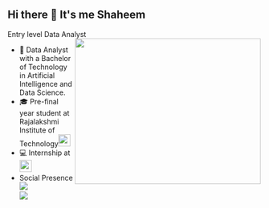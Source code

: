 ## Hi there 👋 It's me Shaheem

Entry level Data Analyst 
<img align="right" width="370" height="290" src="https://inapp.com/wp-content/uploads/2023/07/3.gif">
- 🔭 Data Analyst with a Bachelor of Technology in Artificial Intelligence and Data Science.                                                 
- 🎓 Pre-final year student at Rajalakshmi Institute of Technology[<img src="https://images.crunchbase.com/image/upload/c_pad,f_auto,q_auto:eco,dpr_1/vvpaxqgzachzbzjg33u9" height="24">](https://ritchennai.org/) 
- 💻 Internship at [<img src="https://encrypted-tbn0.gstatic.com/images?q=tbn:ANd9GcRXj9YYPRuzkGjd6zYnRnQC0cF0jGcLOw7_1YIqghTfBfYsl2A5BjItlwPVzvckNN4jlA&usqp=CAU" height="24">](https://www.mainflow.in/)
- Social Presence
<br /> [<img src="https://img.shields.io/badge/LinkedIn-0077B5?style=for-the-badge&logo=linkedin&logoColor=white" />](https://www.linkedin.com/in/shaheem-basheer45/)
<br/> [<img src="https://img.shields.io/badge/Instagram-E4405F?style=for-the-badge&logo=instagram&logoColor=white" />](https://www.instagram.com/unique._._.soul.__/)
<!--
**Shaheem-B/Shaheem-B** is a ✨ _special_ ✨ repository because its `README.md` (this file) appears on your GitHub profile.

Here are some ideas to get you started:

- 🔭 I’m currently working on ...
- 🌱 I’m currently learning ...
- 👯 I’m looking to collaborate on ...
- 🤔 I’m looking for help with ...
- 💬 Ask me about ...
- 📫 How to reach me: ...
- 😄 Pronouns: ...
- ⚡ Fun fact: ...
-->
